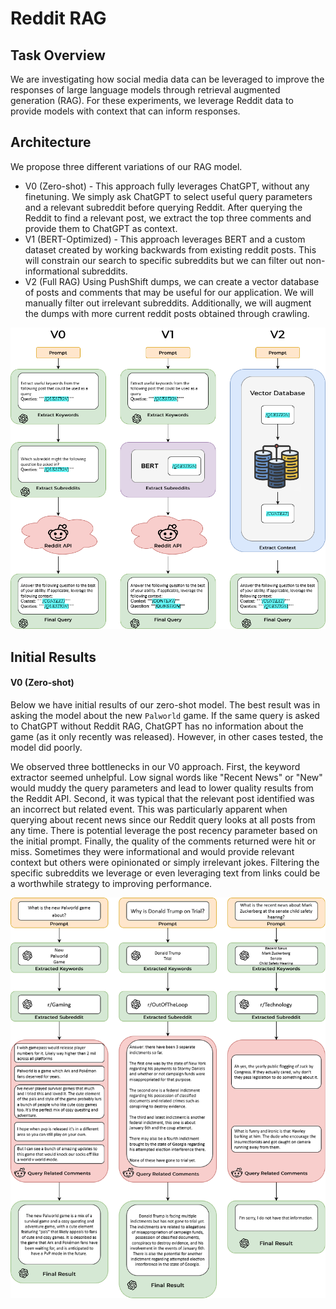 # Reddit RAG
## Task Overview
We are investigating how social media data can be leveraged to improve the responses of large language models through retrieval augmented generation (RAG). For these experiments, we leverage Reddit data to provide models with context that can inform responses.

## Architecture
We propose three different variations of our RAG model.
- V0 (Zero-shot) - This approach fully leverages ChatGPT, without any finetuning. We simply ask ChatGPT to select useful query parameters and a relevant subreddit before querying Reddit. After querying the Reddit to find a relevant post, we extract the top three comments and provide them to ChatGPT as context.
- V1 (BERT-Optimized) - This approach leverages BERT and a custom dataset created by working backwards from existing reddit posts. This will constrain our search to specific subreddits but we can filter out non-informational subreddits.
- V2 (Full RAG) Using PushShift dumps, we can create a vector database of posts and comments that may be useful for our application. We will manually filter out irrelevant subreddits. Additionally, we will augment the dumps with more current reddit posts obtained through crawling.

![Architecture Diagram](images/Architecture.png)

## Initial Results
#### V0 (Zero-shot)
Below we have initial results of our zero-shot model. The best result was in asking the model about the new `Palworld` game. If the same query is asked to ChatGPT without Reddit RAG, ChatGPT has no information about the game (as it only recently was released). However, in other cases tested, the model did poorly.

We observed three bottlenecks in our V0 approach. First, the keyword extractor seemed unhelpful. Low signal words like "Recent News" or "New" would muddy the query parameters and lead to lower quality results from the Reddit API. Second, it was typical that the relevant post identified was an incorrect but related event. This was particularly apparent when querying about recent news since our Reddit query looks at all posts from any time. There is potential leverage the post recency parameter based on the initial prompt. Finally, the quality of the comments returned were hit or miss. Sometimes they were informational and would provide relevant context but others were opinionated or simply irrelevant jokes. Filtering the specific subreddits we leverage or even leveraging text from links could be a worthwhile strategy to improving performance.

![V0 Results](images/V0_Results.png)
